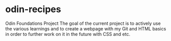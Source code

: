# odin-recipes
Odin Foundations Project
The goal of the current project is to actively use the various learnings and to create a webpage with my Git and HTML basics in order to further work on it in the future with CSS and etc.